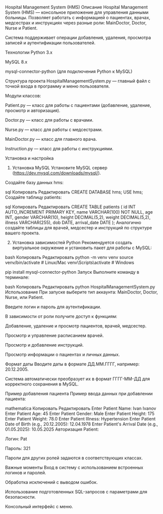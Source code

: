 Hospital Management System (HMS)
Описание
Hospital Management System (HMS) — консольное приложение для управления данными больницы. Позволяет работать с информацией о пациентах, врачах, медсестрах и инструкциях через разные роли: MainDoctor, Doctor, Nurse и Patient.

Система поддерживает операции добавления, удаления, просмотра записей и аутентификации пользователей.

Технологии
Python 3.x

MySQL 8.x

mysql-connector-python (для подключения Python к MySQL)

Структура проекта
HospitalManagementSystem.py — главный файл с точкой входа в программу и меню пользователя.

Модули классов:

Patient.py — класс для работы с пациентами (добавление, удаление, просмотр и авторизация).

Doctor.py — класс для работы с врачами.

Nurse.py — класс для работы с медсестрами.

MainDoctor.py — класс для главного врача.

Instruction.py — класс для работы с инструкциями.

Установка и настройка
1. Установка MySQL
Установите MySQL сервер (https://dev.mysql.com/downloads/mysql/).

Создайте базу данных hms:

sql
Копировать
Редактировать
CREATE DATABASE hms;
USE hms;
Создайте таблицу patients:

sql
Копировать
Редактировать
CREATE TABLE patients (
    id INT AUTO_INCREMENT PRIMARY KEY,
    name VARCHAR(100) NOT NULL,
    age INT,
    gender VARCHAR(10),
    height DECIMAL(5,2),
    weight DECIMAL(5,2),
    illness VARCHAR(255),
    dob DATE,
    arrival_date DATE
);
Аналогично создайте таблицы для врачей, медсестер и инструкций по структуре вашего проекта.

2. Установка зависимостей Python
Рекомендуется создать виртуальное окружение и установить пакет для работы с MySQL:

bash
Копировать
Редактировать
python -m venv venv
source venv/bin/activate      # Linux/Mac
venv\Scripts\activate         # Windows

pip install mysql-connector-python
Запуск
Выполните команду в терминале:

bash
Копировать
Редактировать
python HospitalManagementSystem.py
Использование
При запуске выберите тип аккаунта: MainDoctor, Doctor, Nurse, или Patient.

Введите логин и пароль для аутентификации.

В зависимости от роли получите доступ к функциям:

Добавление, удаление и просмотр пациентов, врачей, медсестер.

Просмотр и управление расписанием врачей.

Просмотр и добавление инструкций.

Просмотр информации о пациентах и личных данных.

Формат даты
Вводите даты в формате ДД.ММ.ГГГГ, например: 20.12.2005.

Система автоматически преобразует их в формат ГГГГ-ММ-ДД для корректного сохранения в MySQL.

Пример добавления пациента
Пример ввода данных при добавлении пациента:

mathematica
Копировать
Редактировать
Enter Patient Name: Ivan Ivanov
Enter Patient Age: 45
Enter Patient Gender: Male
Enter Patient Height: 175
Enter Patient Weight: 78.0
Enter Patient Illness: Hypertension
Enter Patient Date of Birth (e.g., 20.12.2005): 12.04.1978
Enter Patient's Arrival Date (e.g., 01.05.2025): 10.05.2025
Авторизация
Patient:

Логин: Pat

Пароль: 321

Пароли для других ролей задаются в соответствующих классах.

Важные моменты
Вход в систему с использованием встроенных логинов и паролей.

Обработка исключений с выводом ошибок.

Использование подготовленных SQL-запросов с параметрами для безопасности.

Консольный интерфейс с меню.
